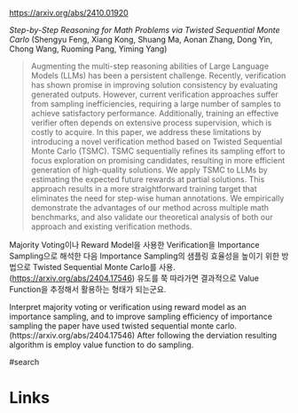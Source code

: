 https://arxiv.org/abs/2410.01920

*Step-by-Step Reasoning for Math Problems via Twisted Sequential Monte Carlo* (Shengyu Feng, Xiang Kong, Shuang Ma, Aonan Zhang, Dong Yin, Chong Wang, Ruoming Pang, Yiming Yang)

> Augmenting the multi-step reasoning abilities of Large Language Models (LLMs) has been a persistent challenge. Recently, verification has shown promise in improving solution consistency by evaluating generated outputs. However, current verification approaches suffer from sampling inefficiencies, requiring a large number of samples to achieve satisfactory performance. Additionally, training an effective verifier often depends on extensive process supervision, which is costly to acquire. In this paper, we address these limitations by introducing a novel verification method based on Twisted Sequential Monte Carlo (TSMC). TSMC sequentially refines its sampling effort to focus exploration on promising candidates, resulting in more efficient generation of high-quality solutions. We apply TSMC to LLMs by estimating the expected future rewards at partial solutions. This approach results in a more straightforward training target that eliminates the need for step-wise human annotations. We empirically demonstrate the advantages of our method across multiple math benchmarks, and also validate our theoretical analysis of both our approach and existing verification methods.

Majority Voting이나 Reward Model을 사용한 Verification을 Importance Sampling으로 해석한 다음 Importance Sampling의 샘플링 효율성을 높이기 위한 방법으로 Twisted Sequential Monte Carlo를 사용. (https://arxiv.org/abs/2404.17546) 유도를 쭉 따라가면 결과적으로 Value Function을 추정해서 활용하는 형태가 되는군요.

<english>
Interpret majority voting or verification using reward model as an importance sampling, and to improve sampling efficiency of importance sampling the paper have used twisted sequential monte carlo. (https://arxiv.org/abs/2404.17546) After following the derviation resulting algorithm is employ value function to do sampling.
</english>

#search

# Links

